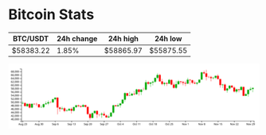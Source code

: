 # Bitcoin Stats

BTC/USDT|24h change|24h high|24h low|
|---|---|---|---|
|$58383.22|1.85%|$58865.97|$55875.55|

<img src="./chart.svg">
